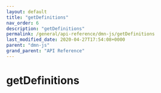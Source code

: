 ```yaml
---
layout: default
title: "getDefinitions"
nav_order: 6
description: "getDefinitions"
permalink: /general/api-reference/dmn-js/getDefinitions
last_modified_date: 2020-04-27T17:54:08+0000
parent: "dmn-js"
grand_parent: "API Reference"
---
```


# getDefinitions
